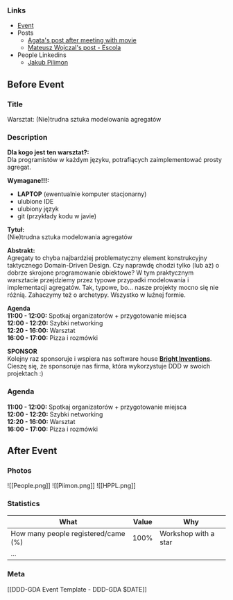 
### Links
- [Event](https://www.meetup.com/pl-PL/ddd-gda/events/290668133/)
- Posts
	- [Agata's post after meeting with movie](https://www.linkedin.com/feed/update/urn:li:activity:7023305891529572354/)
	- [Mateusz Wojczal's post - Escola](https://www.linkedin.com/posts/mateusz-wojczal_ddd-activity-7021486095980707840-zsUI?utm_source=share&utm_medium=member_desktop)
- People Linkedins
	- [Jakub Pilimon](https://www.linkedin.com/in/jakub-pilimon-449b7984/)

## Before Event

### Title

Warsztat: (Nie)trudna sztuka modelowania agregatów

### Description

**Dla kogo jest ten warsztat?:**  
Dla programistów w każdym języku, potrafiących zaimplementować prosty agregat.

**Wymagane!!!:**

-   **LAPTOP** (ewentualnie komputer stacjonarny)
-   ulubione IDE
-   ulubiony język
-   git (przykłady kodu w javie)

**Tytuł:**  
(Nie)trudna sztuka modelowania agregatów

**Abstrakt:**  
Agregaty to chyba najbardziej problematyczny element konstrukcyjny taktycznego Domain-Driven Design. Czy naprawdę chodzi tylko (lub aż) o dobrze skrojone programowanie obiektowe? W tym praktycznym warsztacie przejdziemy przez typowe przypadki modelowania i implementacji agregatów. Tak, typowe, bo... nasze projekty mocno się nie różnią. Zahaczymy też o archetypy. Wszystko w luźnej formie.

**Agenda**  
**11:00 - 12:00:** Spotkaj organizatorów + przygotowanie miejsca  
**12:00 - 12:20:** Szybki networking  
**12:20 - 16:00:** Warsztat  
**16:00 - 17:00:** Pizza i rozmówki

**SPONSOR**  
Kolejny raz sponsoruje i wspiera nas software house **[Bright Inventions](https://brightinventions.pl/)**.  
Cieszę się, że sponsoruje nas firma, która wykorzystuje DDD w swoich projektach :)

### Agenda
**11:00 - 12:00:** Spotkaj organizatorów + przygotowanie miejsca  
**12:00 - 12:20:** Szybki networking  
**12:20 - 16:00:** Warsztat  
**16:00 - 17:00:** Pizza i rozmówki

## After Event

### Photos
![[People.png]]
![[Piimon.png]]
![[HPPL.png]]


### Statistics
| What                                   | Value | Why |
| -------------------------------------- | ----- | --- |
| How many people registered/came (%)    | 100%  | Workshop with a star    |
| ...                                    |       |     |

### Meta
[[DDD-GDA Event Template - DDD-GDA $DATE]]